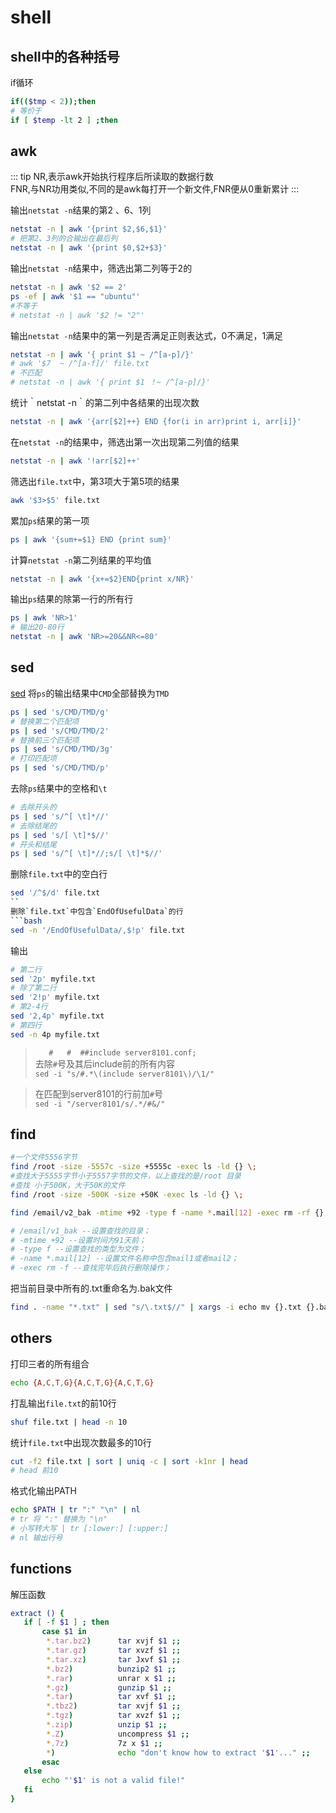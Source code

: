 # shell
## shell中的各种括号
if循环
```bash
if(($tmp < 2));then
# 等价于
if [ $temp -lt 2 ] ;then
```
## awk
::: tip
NR,表示awk开始执行程序后所读取的数据行数  
FNR,与NR功用类似,不同的是awk每打开一个新文件,FNR便从0重新累计
:::

输出`netstat -n`结果的第2 、6、1列
```bash
netstat -n | awk '{print $2,$6,$1}'
# 把第2、3列的合输出在最后列
netstat -n | awk '{print $0,$2+$3}'
```
输出`netstat -n`结果中，筛选出第二列等于2的
```bash
netstat -n | awk '$2 == 2'
ps -ef | awk '$1 == "ubuntu"'
#不等于
# netstat -n | awk '$2 != "2"'
```
输出`netstat -n`结果中的第一列是否满足正则表达式，0不满足，1满足
```bash
netstat -n | awk '{ print $1 ~ /^[a-p]/}'
# awk '$7  ~ /^[a-f]/' file.txt
# 不匹配
# netstat -n | awk '{ print $1 ！~ /^[a-p]/}'
```
统计｀netstat -n｀的第二列中各结果的出现次数
```bash
netstat -n | awk '{arr[$2]++} END {for(i in arr)print i, arr[i]}'
```
在`netstat -n`的结果中，筛选出第一次出现第二列值的结果
```bash
netstat -n | awk '!arr[$2]++'
```
筛选出`file.txt`中，第3项大于第5项的结果
```bash
awk '$3>$5' file.txt
```
累加`ps`结果的第一项
```bash
ps | awk '{sum+=$1} END {print sum}'
```
计算`netstat -n`第二列结果的平均值
```bash
netstat -n | awk '{x+=$2}END{print x/NR}'
```
输出`ps`结果的除第一行的所有行
```bash
ps | awk 'NR>1'
# 输出20-80行
netstat -n | awk 'NR>=20&&NR<=80'
```



## sed
[sed](http://www.grymoire.com/Unix/Sed.html)
将`ps`的输出结果中`CMD`全部替换为`TMD`
```bash
ps | sed 's/CMD/TMD/g'
# 替换第二个匹配项
ps | sed 's/CMD/TMD/2'
# 替换前三个匹配项
ps | sed 's/CMD/TMD/3g'
# 打印匹配项
ps | sed 's/CMD/TMD/p'
```
去除`ps`结果中的空格和`\t`
```bash
# 去除开头的
ps | sed 's/^[ \t]*//'
# 去除结尾的
ps | sed 's/[ \t]*$//'
# 开头和结尾
ps | sed 's/^[ \t]*//;s/[ \t]*$//'
```
删除`file.txt`中的空白行
```bash
sed '/^$/d' file.txt
``
删除`file.txt`中包含`EndOfUsefulData`的行
```bash
sed -n '/EndOfUsefulData/,$!p' file.txt
```
输出
```bash
# 第二行
sed '2p' myfile.txt
# 除了第二行
sed '2!p' myfile.txt
# 第2-4行
sed '2,4p' myfile.txt
# 第四行
sed -n 4p myfile.txt
```

> `   #   #  ##include server8101.conf;`  
去除`#`号及其后include前的所有内容  
`sed -i "s/#.*\(include server8101\)/\1/"`

>在匹配到server8101的行前加`#`号  
`sed -i "/server8101/s/.*/#&/"`


## find
```bash
#一个文件5556字节
find /root -size -5557c -size +5555c -exec ls -ld {} \;
#查找大于5555字节小于5557字节的文件，以上查找的是/root 目录
#查找 小于500K，大于50K的文件
find /root -size -500K -size +50K -exec ls -ld {} \;
```
```bash
find /email/v2_bak -mtime +92 -type f -name *.mail[12] -exec rm -rf {} \;

# /email/v1_bak --设置查找的目录；
# -mtime +92 --设置时间为91天前；
# -type f --设置查找的类型为文件；
# -name *.mail[12] --设置文件名称中包含mail1或者mail2；
# -exec rm -f --查找完毕后执行删除操作；
```
把当前目录中所有的.txt重命名为.bak文件
```bash
find . -name "*.txt" | sed "s/\.txt$//" | xargs -i echo mv {}.txt {}.bak | sh
```
## others

打印三者的所有组合
```bash
echo {A,C,T,G}{A,C,T,G}{A,C,T,G}
```
打乱输出`file.txt`的前10行
```bash
shuf file.txt | head -n 10
```
统计`file.txt`中出现次数最多的10行
```bash
cut -f2 file.txt | sort | uniq -c | sort -k1nr | head
# head 前10
```
格式化输出PATH
```bash
echo $PATH | tr ":" "\n" | nl
# tr 将 ":" 替换为 "\n"
# 小写转大写 | tr [:lower:] [:upper:] 
# nl 输出行号
```
## functions
解压函数
```bash
extract () {
   if [ -f $1 ] ; then
       case $1 in
        *.tar.bz2)      tar xvjf $1 ;;
        *.tar.gz)       tar xvzf $1 ;;
        *.tar.xz)       tar Jxvf $1 ;;
        *.bz2)          bunzip2 $1 ;;
        *.rar)          unrar x $1 ;;
        *.gz)           gunzip $1 ;;
        *.tar)          tar xvf $1 ;;
        *.tbz2)         tar xvjf $1 ;;
        *.tgz)          tar xvzf $1 ;;
        *.zip)          unzip $1 ;;
        *.Z)            uncompress $1 ;;
        *.7z)           7z x $1 ;;
        *)              echo "don't know how to extract '$1'..." ;;
       esac
   else
       echo "'$1' is not a valid file!"
   fi
}
```
